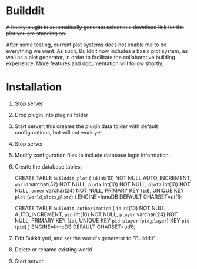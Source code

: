 Builddit
========

~~A hacky plugin to automatically generate schematic download link for the plot you are standing on.~~

After some testing, current plot systems does not enable me to do everything we want. As such, Builddit now
includes a basic plot system, as well as a plot generator, in order to facilitate the collaborative building
experience. More features and documentation will follow shortly.


Installation
============
1. Stop server
1. Drop plugin into plugins folder
1. Start server; this creates the plugin data folder with default configurations, but will not work yet
1. Stop server
1. Modify configuration files to include database login information
1. Create the database tables:

    CREATE TABLE `builddit_plot` (
     `id` int(10) NOT NULL AUTO_INCREMENT,
     `world` varchar(32) NOT NULL,
     `plotx` int(10) NOT NULL,
     `plotz` int(10) NOT NULL,
     `owner` varchar(24) NOT NULL,
     PRIMARY KEY (`id`),
     UNIQUE KEY `plot` (`world`,`plotx`,`plotz`)
    ) ENGINE=InnoDB DEFAULT CHARSET=utf8;

    CREATE TABLE `builddit_authorization` (
     `id` int(10) NOT NULL AUTO_INCREMENT,
     `pid` int(10) NOT NULL,
     `player` varchar(24) NOT NULL,
     PRIMARY KEY (`id`),
     UNIQUE KEY `pid-player` (`pid`,`player`)
     KEY `pid` (`pid`)
    ) ENGINE=InnoDB DEFAULT CHARSET=utf8;
1. Edit Bukkit.yml, and set the world's generator to "Builddit"
1. Delete or rename existing world
1. Start server